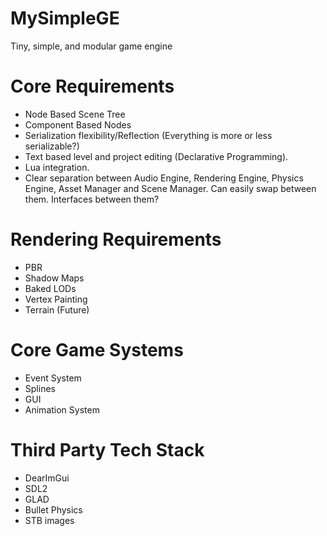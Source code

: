 # MySimpleGE
Tiny, simple, and modular game engine

# Core Requirements
- Node Based Scene Tree
- Component Based Nodes
- Serialization flexibility/Reflection (Everything is more or less serializable?)
- Text based level and project editing (Declarative Programming).
- Lua integration.
- Clear separation between Audio Engine, Rendering Engine, Physics Engine, Asset Manager and Scene Manager. Can easily swap between them. Interfaces between them?

# Rendering Requirements
- PBR
- Shadow Maps
- Baked LODs
- Vertex Painting
- Terrain (Future)

# Core Game Systems
- Event System
- Splines
- GUI
- Animation System

# Third Party Tech Stack
- DearImGui
- SDL2
- GLAD
- Bullet Physics
- STB images

